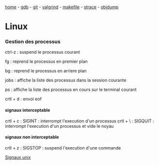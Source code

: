 [home](README.md) - [gdb](gdb.md) - [git](git.md) - [valgrind](valgrind.md) - [makefile](makefile.md) - [strace](strace.md) - [objdump](objdump.md)

# Linux

### Gestion des processus

ctrl-z : suspend le processus courant

fg : reprend le processus en premier plan

bg : reprend le processus en arriere plan

jobs : affiche la liste des processus dans la session courante

ps : affiche la liste des processus en cours sur le terminal courant



crtl + d : envoi eof

#### signaux interceptable
crtl + c : SIGINT : interrompt l'execution d'un processus
crtl + \ : SIGQUIT : interrompt l'execution d'un processus et vide le noyau

#### signaux non interceptable
crtl + z : SIGSTOP : suspend l'execution d'une commande

[Signaux unix](https://www.malekal.com/signaux-unix/)
